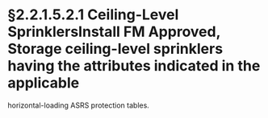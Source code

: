 # §2.2.1.5.2.1 Ceiling-Level SprinklersInstall FM Approved, Storage ceiling-level sprinklers having the attributes indicated in the applicable



horizontal-loading ASRS protection tables.